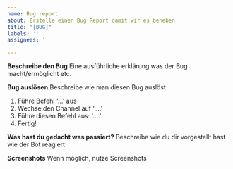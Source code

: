 ```yaml
---
name: Bug report
about: Erstelle einen Bug Report damit wir es beheben
title: "[BUG]"
labels: ''
assignees: ''

---
```


**Beschreibe den Bug**
Eine ausführliche erklärung was der Bug macht/ermöglicht etc.

**Bug auslösen**
Beschreibe wie man diesen Bug auslöst
1. Führe Befehl '...' aus
2. Wechse den Channel auf '....'
3. Führe diesen Befehl aus: '....'
4. Fertig!

**Was hast du gedacht was passiert?**
Beschreibe wie du dir vorgestellt hast wie der Bot reagiert

**Screenshots**
Wenn möglich, nutze Screenshots
